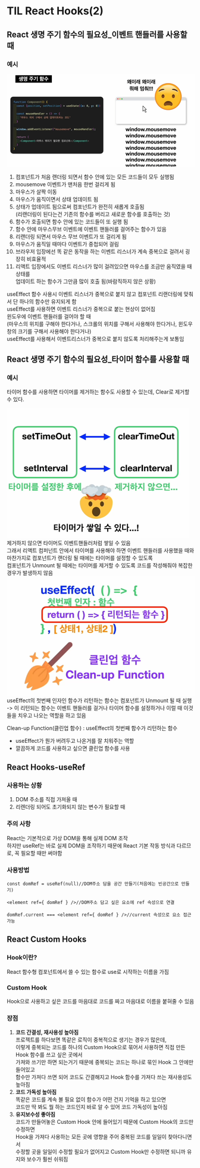 # TIL React Hooks(2)
## React 생명 주기 함수의 필요성_이벤트 핸들러를 사용할 때
### 예시
![alt text](./img/image-4.png)
1. 컴포넌트가 처음 랜더링 되면서 함수 안에 있는 모든 코드들이 모두 실행됨 
2. mousemove 이벤트가 맨처음 한번 걸리게 됨
3. 마우스가 살짝 이동 
4. 마우스가 움직이면서 상태 업데이트 됨  
5. 상태가 업데이트 됨으로써 컴포넌트가 완전히 새롭게 호출됨  
(리랜더링이 된다는건 기존의 함수를 버리고 새로운 함수를 호출하는 것)
6. 함수가 호출되면 함수 안에 있는 코드들이 또 실행 됨
7. 함수 안에 마우스무브 이벤트에 이벤트 핸들러를 걸어주는 함수가 있음
8. 리랜더링 되면서 마우스 무브 이벤트가 또 걸리게 됨
9. 마우스가 움직일 때마다 이벤트가 중첩되어 걸림
10. 브라우저 입장에선 똑 같은 동작을 하는 이벤트 리스너가 계속 중복으로 걸려서 굉장히 비효율적
11. 리액트 입장에서도 이벤트 리스너가 많이 걸려있으면 마우스를 조금만 움직였을 때 상태를  
업데이트 하는 함수가 그만큼 많이 호출 됨(바람직하지 않은 상황) 

useEffect 함수 사용시
이벤트 리스너가 중복으로 붙지 않고 컴포넌트 리랜더링에 맞춰서 단 하나의 함수만 유지되게 함  
useEffect를 사용하면 이벤트 리스너가 중복으로 붙는 현상이 없어짐  
윈도우에 이벤트 핸들러를 걸어야 할 때  
(마우스의 위치를 구해야 한다거나, 스크롤의 위치를 구해서 사용해야 한다거나, 윈도우 창의 크기를 구해서 사용해야 한다거나)  
useEffect를 사용해서 이벤트리스너가 중복으로 붙지 않도록 처리해주는게 보통임

## React 생명 주기 함수의 필요성_타이머 함수를 사용할 때
### 예시
타이머 함수를 사용하면 타이머를 제거하는 함수도 사용할 수 있는데, 
Clear로 제거할 수 있다.

![alt text](./img/image-5.png)  
제거하지 않으면 타이머도 이벤트핸들러처럼 쌓일 수 있음  
그래서 리액트 컴퍼넌트 안에서 타이머를 사용해야 하면 이벤트 핸들러를 사용했을 때와  
마찬가지로 컴포넌트가 랜더링 될 때에는 타이머를 설정할 수 있도록  
컴포넌트가 Unmount 될 때에는 타이머를 제거할 수 있도록 코드를 작성해줘야 복잡한 경우가 발생하지 않음
![alt text](./img/image-6.png)
useEffect의 첫번째 인자인 함수가 리턴하는 함수는 컴포넌트가 Unmount 될 때 실행  
-> 이 리턴되는 함수는 이벤트 핸들러를 걸거나 타이머 함수를 설정하거나 이럴 때 이것들을 치우고 나오는 역할을 하고 있음   

Clean-up Function(클린업 함수) : useEffect의 첫번째 함수가 리턴하는 함수  
* useEffect가 뭔가 버려두고 나온거를 잘 치워주는 역할  
* 깔끔하게 코드를 사용하고 싶으면 클린업 함수를 사용

## React Hooks-useRef
### 사용하는 상황
1. DOM 주소를 직접 가져올 때
2. 리렌더링 되어도 초기화되지 않는 변수가 필요할 때
### 주의 사항
React는 기본적으로 가상 DOM을 통해 실제 DOM 조작  
하지만 useRef는 바로 실제 DOM을 조작하기 때문에 React 기본 작동 방식과 다르므로,
꼭 필요할 때만 써야함
### 사용방법
```
const domRef = useRef(null)//DOM주소 담을 공간 만들기(처음에는 빈공간으로 만들기)

<element ref={ domRef } />//DOM주소 담고 싶은 요소에 ref 속성으로 연결

domRef.current === <element ref={ domRef } />//current 속성으로 요소 접근 가능
```
## React Custom Hooks
### Hook이란?
React 함수형 컴포넌트에서 쓸 수 있는 함수로 use로 시작하는 이름을 가짐  
### Custom Hook
Hook으로 사용하고 싶은 코드를 마음대로 코드를 짜고 마음대로 이름을 붙혀줄 수 있음  
### 장점
1. **코드 간결성, 재사용성 높아짐**  
프로젝트를 하다보면 똑같은 로직이 중복적으로 생기는 경우가 많은데,  
이렇게 중복되는 코드를 하나의 Custom Hook으로 묶어서 사용하면 직접 만든 Hook 함수를 쓰고 싶은 곳에서  
가져와 쓰기만 하면 되는거기 때문에 중복되는 코드는 하나로 묶인 Hook 그 안에만 들어있고  
함수만 가져다 쓰면 되어 코드도 간결해지고 Hook 함수를 가져다 쓰는 재사용성도 높아짐
2. **코드 가독성 높아짐**  
똑같은 코드를 계속 볼 필요 없이 함수가 어떤 건지 기억을 하고 있으면  
코드만 딱 봐도 뭘 하는 코드인지 바로 알 수 있어 코드 가독성이 높아짐
3. **유지보수성 좋아짐**  
코드가 만들어놓은 Custom Hook 안에 들어있기 때문에 Custom Hook의 코드만 수정하면  
Hook을 가져다 사용하는 모든 곳에 영향을 주어 중복된 코드를 일일이 찾아다니면서  
수정할 곳을 일일이 수정할 필요가 없어지고 Custom Hook만 수정하면 되니까 유지와 보수가 훨씬 쉬워짐

